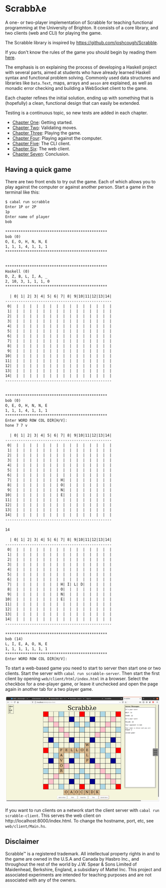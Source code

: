 
# Scrabbλe

A one- or two-player implementation of Scrabble for teaching functional programming at the 
University of Brighton. It consists of a core library, and two clients (web and CLI) for playing
the game.

The Scrabble library is inspired by https://github.com/joshcough/Scrabble.

If you don't know the rules of the game you should begin by reading
them
[here](https://www.theukrules.co.uk/rules/children/games/scrabble.html). 

The emphasis is on explaining the process of developing a Haskell
project with several parts, aimed at students who have already learned
Haskell syntax and functional problem solving. Commonly used data
structures and libraries like `Data.Text`, maps, arrays and `aeson`
are explained, as well as monadic error checking and building a
WebSocket client to the game.

Each chapter refines the initial solution, ending up with something
that is (hopefully) a clean, functional design that can easily be
extended.

Testing is a continuous topic, so new tests are added in each chapter.

+ [Chapter One](chapters/Chapter1.md): Getting started.
+ [Chapter Two](chapters/Chapter2.md): Validating moves.
+ [Chapter Three](chapters/Chapter3.md): Playing the game.
+ [Chapter Four](chapters/Chapter4.md): Playing against the computer.
+ [Chapter Five](chapters/Chapter5.md): The CLI client.
+ [Chapter Six](chapters/Chapter6.md): The web client.
+ [Chapter Seven](chapters/Chapter7.md): Conclusion.

## Having a quick game

There are two front ends to try out the game. Each of which allows you
to play against the computer or against another person. Start a game
in the terminal like this:

```
$ cabal run scrabble
Enter 1P or 2P
1p
Enter name of player
bob

**********************************************
bob (0)
O, E, O, H, N, N, E
1, 1, 1, 4, 1, 1, 1
**********************************************


**********************************************
Haskell (0)
D, Z, B, L, I, A, _
2, 10, 3, 1, 1, 1, 0
**********************************************

  | 0| 1| 2| 3| 4| 5| 6| 7| 8| 9|10|11|12|13|14|
------------------------------------------------
 0|  |  |  |  |  |  |  |  |  |  |  |  |  |  |  |
 1|  |  |  |  |  |  |  |  |  |  |  |  |  |  |  |
 2|  |  |  |  |  |  |  |  |  |  |  |  |  |  |  |
 3|  |  |  |  |  |  |  |  |  |  |  |  |  |  |  |
 4|  |  |  |  |  |  |  |  |  |  |  |  |  |  |  |
 5|  |  |  |  |  |  |  |  |  |  |  |  |  |  |  |
 6|  |  |  |  |  |  |  |  |  |  |  |  |  |  |  |
 7|  |  |  |  |  |  |  |  |  |  |  |  |  |  |  |
 8|  |  |  |  |  |  |  |  |  |  |  |  |  |  |  |
 9|  |  |  |  |  |  |  |  |  |  |  |  |  |  |  |
10|  |  |  |  |  |  |  |  |  |  |  |  |  |  |  |
11|  |  |  |  |  |  |  |  |  |  |  |  |  |  |  |
12|  |  |  |  |  |  |  |  |  |  |  |  |  |  |  |
13|  |  |  |  |  |  |  |  |  |  |  |  |  |  |  |
14|  |  |  |  |  |  |  |  |  |  |  |  |  |  |  |
------------------------------------------------


**********************************************
bob (0)
O, E, O, H, N, N, E
1, 1, 1, 4, 1, 1, 1
**********************************************
Enter WORD ROW COL DIR[H/V]:
hone 7 7 v

  | 0| 1| 2| 3| 4| 5| 6| 7| 8| 9|10|11|12|13|14|
------------------------------------------------
 0|  |  |  |  |  |  |  |  |  |  |  |  |  |  |  |
 1|  |  |  |  |  |  |  |  |  |  |  |  |  |  |  |
 2|  |  |  |  |  |  |  |  |  |  |  |  |  |  |  |
 3|  |  |  |  |  |  |  |  |  |  |  |  |  |  |  |
 4|  |  |  |  |  |  |  |  |  |  |  |  |  |  |  |
 5|  |  |  |  |  |  |  |  |  |  |  |  |  |  |  |
 6|  |  |  |  |  |  |  |  |  |  |  |  |  |  |  |
 7|  |  |  |  |  |  |  | H|  |  |  |  |  |  |  |
 8|  |  |  |  |  |  |  | O|  |  |  |  |  |  |  |
 9|  |  |  |  |  |  |  | N|  |  |  |  |  |  |  |
10|  |  |  |  |  |  |  | E|  |  |  |  |  |  |  |
11|  |  |  |  |  |  |  |  |  |  |  |  |  |  |  |
12|  |  |  |  |  |  |  |  |  |  |  |  |  |  |  |
13|  |  |  |  |  |  |  |  |  |  |  |  |  |  |  |
14|  |  |  |  |  |  |  |  |  |  |  |  |  |  |  |
------------------------------------------------

14

  | 0| 1| 2| 3| 4| 5| 6| 7| 8| 9|10|11|12|13|14|
------------------------------------------------
 0|  |  |  |  |  |  |  |  |  |  |  |  |  |  |  |
 1|  |  |  |  |  |  |  |  |  |  |  |  |  |  |  |
 2|  |  |  |  |  |  |  |  |  |  |  |  |  |  |  |
 3|  |  |  |  |  |  |  |  |  |  |  |  |  |  |  |
 4|  |  |  |  |  |  |  |  |  |  |  |  |  |  |  |
 5|  |  |  |  |  |  |  |  |  |  |  |  |  |  |  |
 6|  |  |  |  |  |  |  |  |  |  |  |  |  |  |  |
 7|  |  |  |  |  |  |  | H| I| L| D|  |  |  |  |
 8|  |  |  |  |  |  |  | O|  |  |  |  |  |  |  |
 9|  |  |  |  |  |  |  | N|  |  |  |  |  |  |  |
10|  |  |  |  |  |  |  | E|  |  |  |  |  |  |  |
11|  |  |  |  |  |  |  |  |  |  |  |  |  |  |  |
12|  |  |  |  |  |  |  |  |  |  |  |  |  |  |  |
13|  |  |  |  |  |  |  |  |  |  |  |  |  |  |  |
14|  |  |  |  |  |  |  |  |  |  |  |  |  |  |  |
------------------------------------------------

**********************************************
bob (14)
L, I, E, A, O, N, E
1, 1, 1, 1, 1, 1, 1
**********************************************
Enter WORD ROW COL DIR[H/V]:
```

To start a web-based game you need to start to server then start one
or two clients. Start the server with `cabal run
scrabble-server`. Then start the first client by opening
`web/client/html/index.html` in a browser. Select the checkbox for a one-player
game, or leave it unchecked and open the page again in another 
tab for a two player game.

<img src="/images/webgame.png" alt="Playing Scrabble on the web" width="500px" />

If you want to run clients on a network start the client server with
`cabal run scrabble-client`. This serves the web client on 
http://localhost:8000/index.html. To change the hostname, port, etc, see
`web/client/Main.hs`.


## Disclaimer

Scrabble&trade; is a registered trademark. All intellectual property
rights in and to the game are owned in the U.S.A and Canada by Hasbro
Inc., and throughout the rest of the world by J.W. Spear & Sons
Limited of Maidenhead, Berkshire, England, a subsidiary of Mattel
Inc. This project and associated experiments are intended for teaching purposes
and are not associated with any of the owners.

